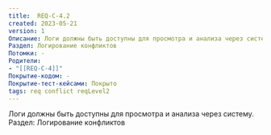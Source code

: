 ```yaml
---
title:  REQ-C-4.2
created: 2023-05-21
version: 1
Описание: Логи должны быть доступны для просмотра и анализа через систему.
Раздел: Логирование конфликтов 
Потомки: -
Родители: 
- "[[REQ-C-4]]"
Покрытие-кодом: -
Покрытие-тест-кейсами: Покрыто
tags: req conflict reqLevel2
---
```


Логи должны быть доступны для просмотра и анализа через систему.
Раздел: Логирование конфликтов
